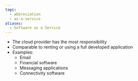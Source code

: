 ```yaml
---
tags:
  - abbreviation
  - as-a-service
aliases:
  - Software as a Service
---
```

- The cloud provider has the most responsibility
- Comparable to renting or using a full developed application
- Examples:
	- Email
	- Financial software
	- Messaging applications
	- Connectivity software
